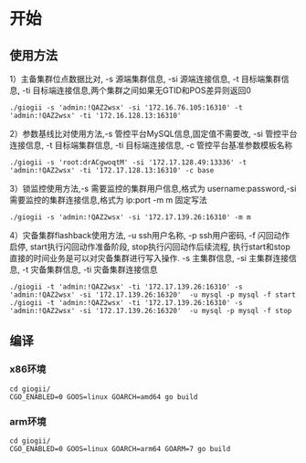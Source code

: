 # 开始

## 使用方法

1）主备集群位点数据比对, -s 源端集群信息, -si 源端连接信息, -t 目标端集群信息, -ti 目标端连接信息,两个集群之间如果无GTID和POS差异则返回0

```shell
./giogii -s 'admin:!QAZ2wsx' -si '172.16.76.105:16310' -t 'admin:!QAZ2wsx' -ti '172.16.128.13:16310'
```

2）参数基线比对使用方法,-s 管控平台MySQL信息,固定值不需要改, -si 管控平台连接信息, -t 目标端集群信息, -ti 目标端连接信息, -c 管控平台基准参数模板名称

```shell
./giogii -s 'root:drACgwoqtM' -si '172.17.128.49:13336' -t 'admin:!QAZ2wsx' -ti '172.17.128.13:16310' -c base
```

3）锁监控使用方法,-s 需要监控的集群用户信息,格式为 username:password,-si 需要监控的集群连接信息,格式为 ip:port -m m 固定写法

```shell
./giogii -s 'admin:!QAZ2wsx' -si '172.17.139.26:16310' -m m
```

4）灾备集群flashback使用方法, -u ssh用户名称, -p ssh用户密码, -f 闪回动作启停, start执行闪回动作准备阶段, stop执行闪回动作后续流程,
执行start和stop直接的时间业务是可以对灾备集群进行写入操作. -s 主集群信息, -si 主集群连接信息, -t 灾备集群信息, -ti 灾备集群连接信息

```shell
./giogii -t 'admin:!QAZ2wsx' -ti '172.17.139.26:16310' -s 'admin:!QAZ2wsx' -si '172.17.139.26:16320'  -u mysql -p mysql -f start
./giogii -t 'admin:!QAZ2wsx' -ti '172.17.139.26:16310' -s 'admin:!QAZ2wsx' -si '172.17.139.26:16320'  -u mysql -p mysql -f stop
```

## 编译

### x86环境

```shell
cd giogii/
CGO_ENABLED=0 GOOS=linux GOARCH=amd64 go build
```

### arm环境

```shell
cd giogii/
CGO_ENABLED=0 GOOS=linux GOARCH=arm64 GOARM=7 go build
```

